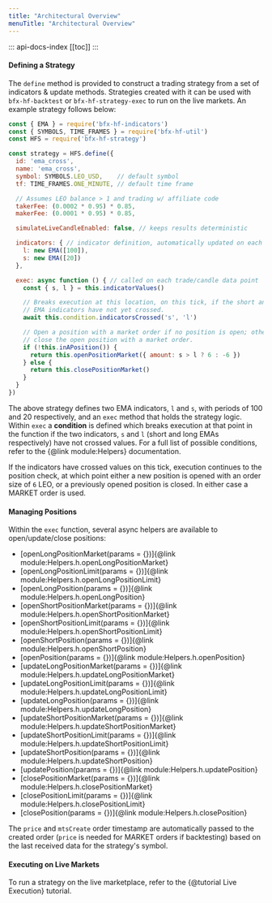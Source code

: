 ```yaml
---
title: "Architectural Overview"
menuTitle: "Architectural Overview"
---
```

::: api-docs-index
[[toc]]
:::
#### Defining a Strategy

The `define` method is provided to construct a trading strategy from a set of
indicators & update methods. Strategies created with it can be used with
`bfx-hf-backtest` or `bfx-hf-strategy-exec` to run on the live markets. An
example strategy follows below:

```js
const { EMA } = require('bfx-hf-indicators')
const { SYMBOLS, TIME_FRAMES } = require('bfx-hf-util')
const HFS = require('bfx-hf-strategy')

const strategy = HFS.define({
  id: 'ema_cross',
  name: 'ema_cross',
  symbol: SYMBOLS.LEO_USD,    // default symbol
  tf: TIME_FRAMES.ONE_MINUTE, // default time frame

  // Assumes LEO balance > 1 and trading w/ affiliate code
  takerFee: (0.0002 * 0.95) * 0.85,
  makerFee: (0.0001 * 0.95) * 0.85,

  simulateLiveCandleEnabled: false, // keeps results deterministic

  indicators: { // indicator definition, automatically updated on each tick
    l: new EMA([100]),
    s: new EMA([20])
  },

  exec: async function () { // called on each trade/candle data point
    const { s, l } = this.indicatorValues()

    // Breaks execution at this location, on this tick, if the short and long
    // EMA indicators have not yet crossed.
    await this.condition.indicatorsCrossed('s', 'l')

    // Open a position with a market order if no position is open; otherwise
    // close the open position with a market order.
    if (!this.inAPosition()) {
      return this.openPositionMarket({ amount: s > l ? 6 : -6 })
    } else {
      return this.closePositionMarket()
    }
  }
})
```

The above strategy defines two EMA indicators, `l` and `s`, with periods of 100
and 20 respectively, and an `exec` method that holds the strategy logic. Within
`exec` a **condition** is defined which breaks execution at that point in the
function if the two indicators, `s` and `l` (short and long EMAs respectively)
have not crossed values. For a full list of possible conditions, refer to the
{@link module:Helpers} documentation.

If the indicators have crossed values on this tick, execution continues to the
position check, at which point either a new position is opened with an order size
of `6` LEO, or a previously opened position is closed. In either case a MARKET
order is used.

#### Managing Positions

Within the `exec` function, several async helpers are available to
open/update/close positions:

* [openLongPositionMarket(params = {})]{@link module:Helpers.h.openLongPositionMarket}
* [openLongPositionLimit(params = {})]{@link module:Helpers.h.openLongPositionLimit}
* [openLongPosition(params = {})]{@link module:Helpers.h.openLongPosition}
* [openShortPositionMarket(params = {})]{@link module:Helpers.h.openShortPositionMarket}
* [openShortPositionLimit(params = {})]{@link module:Helpers.h.openShortPositionLimit}
* [openShortPosition(params = {})]{@link module:Helpers.h.openShortPosition}
* [openPosition(params = {})]{@link module:Helpers.h.openPosition}
* [updateLongPositionMarket(params = {})]{@link module:Helpers.h.updateLongPositionMarket}
* [updateLongPositionLimit(params = {})]{@link module:Helpers.h.updateLongPositionLimit}
* [updateLongPosition(params = {})]{@link module:Helpers.h.updateLongPosition}
* [updateShortPositionMarket(params = {})]{@link module:Helpers.h.updateShortPositionMarket}
* [updateShortPositionLimit(params = {})]{@link module:Helpers.h.updateShortPositionLimit}
* [updateShortPosition(params = {})]{@link module:Helpers.h.updateShortPosition}
* [updatePosition(params = {})]{@link module:Helpers.h.updatePosition}
* [closePositionMarket(params = {})]{@link module:Helpers.h.closePositionMarket}
* [closePositionLimit(params = {})]{@link module:Helpers.h.closePositionLimit}
* [closePosition(params = {})]{@link module:Helpers.h.closePosition}

The `price` and `mtsCreate` order timestamp are automatically passed to the
created order (`price` is needed for MARKET orders if backtesting) based on the
last received data for the strategy's symbol.

#### Executing on Live Markets

To run a strategy on the live marketplace, refer to the {@tutorial Live Execution} tutorial.

